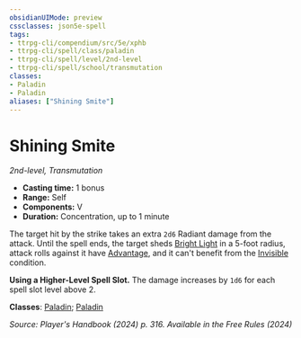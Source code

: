 ```yaml
---
obsidianUIMode: preview
cssclasses: json5e-spell
tags:
- ttrpg-cli/compendium/src/5e/xphb
- ttrpg-cli/spell/class/paladin
- ttrpg-cli/spell/level/2nd-level
- ttrpg-cli/spell/school/transmutation
classes:
- Paladin
- Paladin
aliases: ["Shining Smite"]
---
```

# Shining Smite
*2nd-level, Transmutation*  


- **Casting time:** 1 bonus
- **Range:** Self
- **Components:** V
- **Duration:** Concentration, up to 1 minute

The target hit by the strike takes an extra `2d6` Radiant damage from the attack. Until the spell ends, the target sheds [Bright Light](Mechanics/rules/variant-rules/bright-light-xphb.md) in a 5-foot radius, attack rolls against it have [Advantage](Mechanics/rules/variant-rules/advantage-xphb.md), and it can't benefit from the [Invisible](Mechanics/rules/conditions.md#Invisible) condition.

**Using a Higher-Level Spell Slot.** The damage increases by `1d6` for each spell slot level above 2.

**Classes**: [Paladin](list-spells-classes-paladin); [Paladin](list-spells-classes-paladin)

*Source: Player's Handbook (2024) p. 316. Available in the Free Rules (2024)*